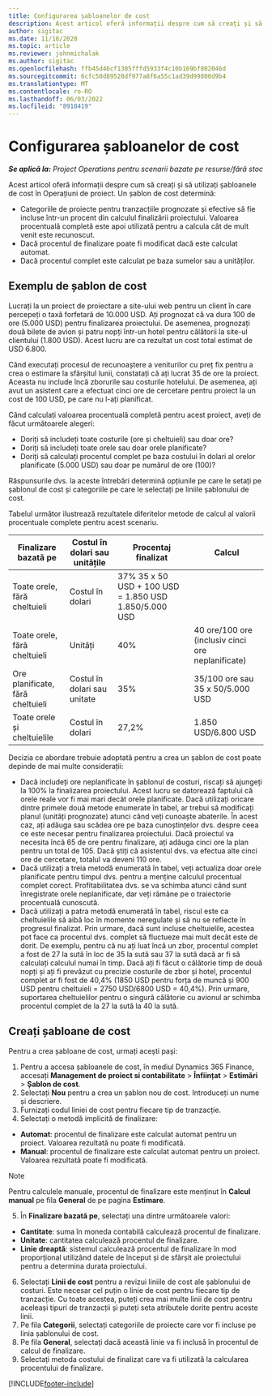 ```yaml
---
title: Configurarea șabloanelor de cost
description: Acest articol oferă informații despre cum să creați și să utilizați șabloanele de cost în Operațiuni de proiect.
author: sigitac
ms.date: 11/18/2020
ms.topic: article
ms.reviewer: johnmichalak
ms.author: sigitac
ms.openlocfilehash: ffb45d46cf1305fffd5933f4c10b169bf802046d
ms.sourcegitcommit: 6cfc50d89528df977a8f6a55c1ad39d99800d9b4
ms.translationtype: MT
ms.contentlocale: ro-RO
ms.lasthandoff: 06/03/2022
ms.locfileid: "8918419"
---
```

# <a name="set-up-cost-templates"></a>Configurarea șabloanelor de cost

_**Se aplică la:** Project Operations pentru scenarii bazate pe resurse/fără stoc_


Acest articol oferă informații despre cum să creați și să utilizați șabloanele de cost în Operațiuni de proiect. Un șablon de cost determină:

- Categoriile de proiecte pentru tranzacțiile prognozate și efective să fie incluse într-un procent din calculul finalizării proiectului. Valoarea procentuală completă este apoi utilizată pentru a calcula cât de mult venit este recunoscut.
- Dacă procentul de finalizare poate fi modificat dacă este calculat automat.
- Dacă procentul complet este calculat pe baza sumelor sau a unităților.

## <a name="cost-template-example"></a>Exemplu de șablon de cost

Lucrați la un proiect de proiectare a site-ului web pentru un client în care percepeți o taxă forfetară de 10.000 USD. Ați prognozat că va dura 100 de ore (5.000 USD) pentru finalizarea proiectului. De asemenea, prognozați două bilete de avion și patru nopți într-un hotel pentru călătorii la site-ul clientului (1.800 USD). Acest lucru are ca rezultat un cost total estimat de USD 6.800.

Când executați procesul de recunoaștere a veniturilor cu preț fix pentru a crea o estimare la sfârșitul lunii, constatați că ați lucrat 35 de ore la proiect. Aceasta nu include încă zborurile sau costurile hotelului. De asemenea, ați avut un asistent care a efectuat cinci ore de cercetare pentru proiect la un cost de 100 USD, pe care nu l-ați planificat.

Când calculați valoarea procentuală completă pentru acest proiect, aveți de făcut următoarele alegeri:

- Doriți să includeți toate costurile (ore și cheltuieli) sau doar ore?
- Doriți să includeți toate orele sau doar orele planificate?
- Doriți să calculați procentul complet pe baza costului în dolari al orelor planificate (5.000 USD) sau doar pe numărul de ore (100)?

Răspunsurile dvs. la aceste întrebări determină opțiunile pe care le setați pe șablonul de cost și categoriile pe care le selectați pe liniile șablonului de cost.

Tabelul următor ilustrează rezultatele diferitelor metode de calcul al valorii procentuale complete pentru acest scenariu.

| Finalizare bazată pe | Costul în dolari sau unitățile | Procentaj finalizat | Calcul |
| --- | --- | --- | --- |
| Toate orele, fără cheltuieli | Costul în dolari | 37% 35 x 50 USD + 100 USD = 1.850 USD 1.850/5.000 USD |
| Toate orele, fără cheltuieli | Unități | 40% | 40 ore/100 ore (inclusiv cinci ore neplanificate) |
| Ore planificate, fără cheltuieli | Costul în dolari sau unitate | 35% | 35/100 ore sau 35 x 50/5.000 USD |
| Toate orele și cheltuielile | Costul în dolari | 27,2% | 1.850 USD/6.800 USD |

Decizia ce abordare trebuie adoptată pentru a crea un șablon de cost poate depinde de mai multe considerații:

- Dacă includeți ore neplanificate în șablonul de costuri, riscați să ajungeți la 100% la finalizarea proiectului. Acest lucru se datorează faptului că orele reale vor fi mai mari decât orele planificate. Dacă utilizați oricare dintre primele două metode enumerate în tabel, ar trebui să modificați planul (unități prognozate) atunci când veți cunoaște abaterile. În acest caz, ați adăuga sau scădea ore pe baza cunoștințelor dvs. despre ceea ce este necesar pentru finalizarea proiectului. Dacă proiectul va necesita încă 65 de ore pentru finalizare, ați adăuga cinci ore la plan pentru un total de 105. Dacă știți că asistentul dvs. va efectua alte cinci ore de cercetare, totalul va deveni 110 ore.
- Dacă utilizați a treia metodă enumerată în tabel, veți actualiza doar orele planificate pentru timpul dvs. pentru a menține calculul procentual complet corect. Profitabilitatea dvs. se va schimba atunci când sunt înregistrate orele neplanificate, dar veți rămâne pe o traiectorie procentuală cunoscută.
- Dacă utilizați a patra metodă enumerată în tabel, riscul este ca cheltuielile să aibă loc în momente neregulate și să nu se reflecte în progresul finalizat. Prin urmare, dacă sunt incluse cheltuielile, acestea pot face ca procentul dvs. complet să fluctueze mai mult decât este de dorit. De exemplu, pentru că nu ați luat încă un zbor, procentul complet a fost de 27 la sută în loc de 35 la sută sau 37 la sută dacă ar fi să calculați calculul numai în timp. Dacă ați fi făcut o călătorie timp de două nopți și ați fi prevăzut cu precizie costurile de zbor și hotel, procentul complet ar fi fost de 40,4% (1850 USD pentru forța de muncă și 900 USD pentru cheltuieli = 2750 USD/6800 USD = 40,4%). Prin urmare, suportarea cheltuielilor pentru o singură călătorie cu avionul ar schimba procentul complet de la 27 la sută la 40 la sută.

## <a name="create-cost-templates"></a>Creați șabloane de cost
Pentru a crea șabloane de cost, urmați acești pași:

1. Pentru a accesa șabloanele de cost, în mediul Dynamics 365 Finance, accesați **Management de proiect si contabilitate** > **Înființat** > **Estimări** > **Șablon de cost**.
2. Selectați **Nou** pentru a crea un șablon nou de cost. Introduceți un nume și descriere.
3. Furnizați codul liniei de cost pentru fiecare tip de tranzacție.
4. Selectați o metodă implicită de finalizare:

  - **Automat**: procentul de finalizare este calculat automat pentru un proiect. Valoarea rezultată nu poate fi modificată.
  - **Manual**: procentul de finalizare este calculat automat pentru un proiect. Valoarea rezultată poate fi modificată.

  > [!NOTE]
  > Pentru calculele manuale, procentul de finalizare este menținut în **Calcul manual** pe fila **General** de pe pagina **Estimare**.

5. În **Finalizare bazată pe**, selectați una dintre următoarele valori:

  - **Cantitate**: suma în moneda contabilă calculează procentul de finalizare.
  - **Unitate**: cantitatea calculează procentul de finalizare.
  - **Linie dreaptă**: sistemul calculează procentul de finalizare în mod proporțional utilizând datele de început și de sfârșit ale proiectului pentru a determina durata proiectului.

6. Selectați **Linii de cost** pentru a revizui liniile de cost ale șablonului de costuri. Este necesar cel puțin o linie de cost pentru fiecare tip de tranzacție. Cu toate acestea, puteți crea mai multe linii de cost pentru aceleași tipuri de tranzacții și puteți seta atributele dorite pentru aceste linii.
7. Pe fila **Categorii**, selectați categoriile de proiecte care vor fi incluse pe linia șablonului de cost.
8. Pe fila **General**, selectați dacă această linie va fi inclusă în procentul de calcul de finalizare.
9. Selectați metoda costului de finalizat care va fi utilizată la calcularea procentului de finalizare.


[!INCLUDE[footer-include](../includes/footer-banner.md)]